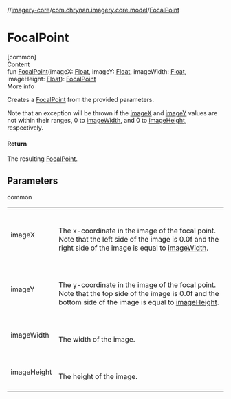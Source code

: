 //[imagery-core](../../index.md)/[com.chrynan.imagery.core.model](index.md)/[FocalPoint](-focal-point.md)



# FocalPoint  
[common]  
Content  
fun [FocalPoint](-focal-point.md)(imageX: [Float](https://kotlinlang.org/api/latest/jvm/stdlib/kotlin/-float/index.html), imageY: [Float](https://kotlinlang.org/api/latest/jvm/stdlib/kotlin/-float/index.html), imageWidth: [Float](https://kotlinlang.org/api/latest/jvm/stdlib/kotlin/-float/index.html), imageHeight: [Float](https://kotlinlang.org/api/latest/jvm/stdlib/kotlin/-float/index.html)): [FocalPoint](-focal-point/index.md)  
More info  


Creates a [FocalPoint](-focal-point/index.md) from the provided parameters.



Note that an exception will be thrown if the [imageX](-focal-point.md) and [imageY](-focal-point.md) values are not within their ranges, 0 to [imageWidth](-focal-point.md), and 0 to [imageHeight](-focal-point.md), respectively.



#### Return  


The resulting [FocalPoint](-focal-point/index.md).



## Parameters  
  
common  
  
| | |
|---|---|
| <a name="com.chrynan.imagery.core.model//FocalPoint/#kotlin.Float#kotlin.Float#kotlin.Float#kotlin.Float/PointingToDeclaration/"></a>imageX| <a name="com.chrynan.imagery.core.model//FocalPoint/#kotlin.Float#kotlin.Float#kotlin.Float#kotlin.Float/PointingToDeclaration/"></a><br><br>The x-coordinate in the image of the focal point. Note that the left side of the image is 0.0f and the right side of the image is equal to [imageWidth](-focal-point.md).<br><br>|
| <a name="com.chrynan.imagery.core.model//FocalPoint/#kotlin.Float#kotlin.Float#kotlin.Float#kotlin.Float/PointingToDeclaration/"></a>imageY| <a name="com.chrynan.imagery.core.model//FocalPoint/#kotlin.Float#kotlin.Float#kotlin.Float#kotlin.Float/PointingToDeclaration/"></a><br><br>The y-coordinate in the image of the focal point. Note that the top side of the image is 0.0f and the bottom side of the image is equal to [imageHeight](-focal-point.md).<br><br>|
| <a name="com.chrynan.imagery.core.model//FocalPoint/#kotlin.Float#kotlin.Float#kotlin.Float#kotlin.Float/PointingToDeclaration/"></a>imageWidth| <a name="com.chrynan.imagery.core.model//FocalPoint/#kotlin.Float#kotlin.Float#kotlin.Float#kotlin.Float/PointingToDeclaration/"></a><br><br>The width of the image.<br><br>|
| <a name="com.chrynan.imagery.core.model//FocalPoint/#kotlin.Float#kotlin.Float#kotlin.Float#kotlin.Float/PointingToDeclaration/"></a>imageHeight| <a name="com.chrynan.imagery.core.model//FocalPoint/#kotlin.Float#kotlin.Float#kotlin.Float#kotlin.Float/PointingToDeclaration/"></a><br><br>The height of the image.<br><br>|
  
  



